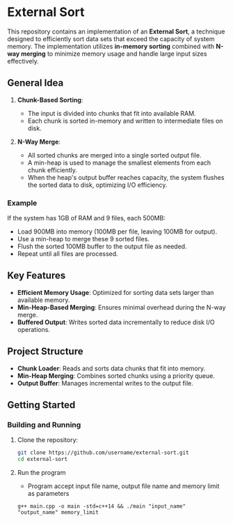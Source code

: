 # External Sort

This repository contains an implementation of an **External Sort**, a technique designed to efficiently sort data sets that exceed the capacity of system memory. The implementation utilizes **in-memory sorting** combined with **N-way merging** to minimize memory usage and handle large input sizes effectively.

## General Idea

1. **Chunk-Based Sorting**:
   - The input is divided into chunks that fit into available RAM.
   - Each chunk is sorted in-memory and written to intermediate files on disk.

2. **N-Way Merge**:
   - All sorted chunks are merged into a single sorted output file.
   - A min-heap is used to manage the smallest elements from each chunk efficiently.
   - When the heap's output buffer reaches capacity, the system flushes the sorted data to disk, optimizing I/O efficiency.

### Example

If the system has 1GB of RAM and 9 files, each 500MB:
- Load 900MB into memory (100MB per file, leaving 100MB for output).
- Use a min-heap to merge these 9 sorted files.
- Flush the sorted 100MB buffer to the output file as needed.
- Repeat until all files are processed.

## Key Features

- **Efficient Memory Usage**: Optimized for sorting data sets larger than available memory.
- **Min-Heap-Based Merging**: Ensures minimal overhead during the N-way merge.
- **Buffered Output**: Writes sorted data incrementally to reduce disk I/O operations.

## Project Structure

- **Chunk Loader**: Reads and sorts data chunks that fit into memory.
- **Min-Heap Merging**: Combines sorted chunks using a priority queue.
- **Output Buffer**: Manages incremental writes to the output file.

## Getting Started

### Building and Running

1. Clone the repository:
   ```bash
   git clone https://github.com/username/external-sort.git
   cd external-sort
   ```

2. Run the program
   
   - Program accept input file name, output file name and memory limit as parameters
  
     
   ```
   g++ main.cpp -o main -std=c++14 && ./main "input_name" "output_name" memory_limit
   ```
